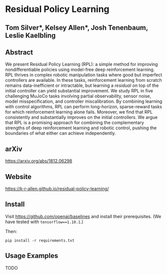 # Residual Policy Learning
## Tom Silver*, Kelsey Allen*, Josh Tenenbaum, Leslie Kaelbling

## Abstract
We present Residual Policy Learning (RPL): a simple method for improving nondifferentiable policies using model-free deep reinforcement learning. RPL thrives in complex robotic manipulation tasks where good but imperfect controllers are available. In these tasks, reinforcement learning from scratch remains data-inefficient or intractable, but learning a *residual* on top of the initial controller can yield substantial improvement. We study RPL in five challenging MuJoCo tasks involving partial observability, sensor noise, model misspecification, and controller miscalibration. By combining learning with control algorithms, RPL can perform long-horizon, sparse-reward tasks for which reinforcement learning alone fails. Moreover, we find that RPL consistently and substantially improves on the initial controllers. We argue that RPL is a promising approach for combining the complementary strengths of deep reinforcement learning and robotic control, pushing the boundaries of what either can achieve independently.

## arXiv
https://arxiv.org/abs/1812.06298

## Website
https://k-r-allen.github.io/residual-policy-learning/

## Install
Visit https://github.com/openai/baselines and install their prerequisites. (We have tested with `tensorflow==1.10.1`.)

Then:
```
pip install -r requirements.txt
```

## Usage Examples
TODO

